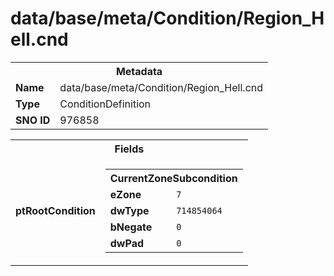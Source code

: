 <h1>data/base/meta/Condition/Region_Hell.cnd</h1><table><tr><th colspan="100%">Metadata</th></tr><tr><td><b>Name</b></td><td>data/base/meta/Condition/Region_Hell.cnd</td></tr><tr><td><b>Type</b></td><td>ConditionDefinition</td></tr><tr><td><b>SNO ID</b></td><td>976858</td></tr></table>

<table><tr><th colspan="100%">Fields</th></tr><tr><td><b>ptRootCondition</b></td><td><table><tr><th colspan="100%">CurrentZoneSubcondition</th></tr><tr><td><b>eZone</b></td><td><code>7</code></td></tr><tr><td><b>dwType</b></td><td><code>714854064</code></td></tr><tr><td><b>bNegate</b></td><td><code>0</code></td></tr><tr><td><b>dwPad</b></td><td><code>0</code></td></tr></table>


</td></tr></table>

